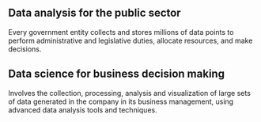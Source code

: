 
## Data analysis for the public sector  <br>
Every government entity collects and stores millions of data points to perform administrative and legislative duties, allocate resources, and make decisions.

## Data science for business decision making  <br>
Involves the collection, processing, analysis and visualization of large sets of data generated in the company in its business management, using advanced data analysis tools and techniques.




